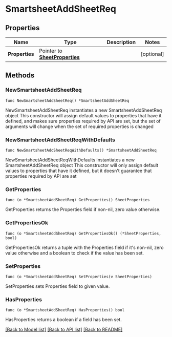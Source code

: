 # SmartsheetAddSheetReq

## Properties

Name | Type | Description | Notes
------------ | ------------- | ------------- | -------------
**Properties** | Pointer to [**SheetProperties**](SheetProperties.md) |  | [optional] 

## Methods

### NewSmartsheetAddSheetReq

`func NewSmartsheetAddSheetReq() *SmartsheetAddSheetReq`

NewSmartsheetAddSheetReq instantiates a new SmartsheetAddSheetReq object
This constructor will assign default values to properties that have it defined,
and makes sure properties required by API are set, but the set of arguments
will change when the set of required properties is changed

### NewSmartsheetAddSheetReqWithDefaults

`func NewSmartsheetAddSheetReqWithDefaults() *SmartsheetAddSheetReq`

NewSmartsheetAddSheetReqWithDefaults instantiates a new SmartsheetAddSheetReq object
This constructor will only assign default values to properties that have it defined,
but it doesn't guarantee that properties required by API are set

### GetProperties

`func (o *SmartsheetAddSheetReq) GetProperties() SheetProperties`

GetProperties returns the Properties field if non-nil, zero value otherwise.

### GetPropertiesOk

`func (o *SmartsheetAddSheetReq) GetPropertiesOk() (*SheetProperties, bool)`

GetPropertiesOk returns a tuple with the Properties field if it's non-nil, zero value otherwise
and a boolean to check if the value has been set.

### SetProperties

`func (o *SmartsheetAddSheetReq) SetProperties(v SheetProperties)`

SetProperties sets Properties field to given value.

### HasProperties

`func (o *SmartsheetAddSheetReq) HasProperties() bool`

HasProperties returns a boolean if a field has been set.


[[Back to Model list]](../README.md#documentation-for-models) [[Back to API list]](../README.md#documentation-for-api-endpoints) [[Back to README]](../README.md)


